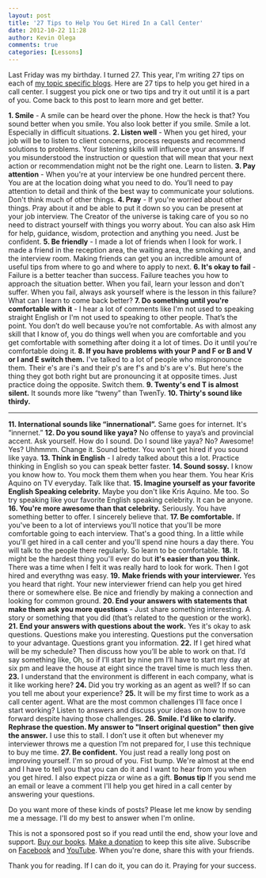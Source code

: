 ```yaml
---
layout: post
title: '27 Tips to Help You Get Hired In a Call Center'
date: 2012-10-22 11:28
author: Kevin Olega
comments: true
categories: [Lessons]
---
```

Last Friday was my birthday. I turned 27. This year, I'm writing 27 tips on each of [my topic specific blogs](”http://kevinolega.com”). Here are 27 tips to help you get hired in a call center. I suggest you pick one or two tips and try it out until it is a part of you. Come back to this post to learn more and get better.

**1. Smile** - A smile can be heard over the phone. How the heck is that? You sound better when you smile. You also look better if you smile. Smile a lot. Especially in difficult situations.
**2. Listen well** - When you get hired, your job will be to listen to client concerns, process requests and recommend solutions to problems. Your listening skills will influence your answers. If you misunderstood the instruction or question that will mean that your next action or recommendation might not be the right one. Learn to listen.
**3. Pay attention** - When you're at your interview be one hundred percent there. You are at the location doing what you need to do. You’ll need to pay attention to detail and think of the best way to communicate your solutions. Don't think much of other things.
**4. Pray** - If you're worried about other things. Pray about it and be able to put it down so you can be present at your job interview. The Creator of the universe is taking care of you so no need to distract yourself with things you worry about. You can also ask Him for help, guidance, wisdom, protection and anything you need. Just be confident.
**5. Be friendly** - I made a lot of friends when I look for work. I made a friend in the reception area, the waiting area, the smoking area, and the interview room. Making friends can get you an incredible amount of useful tips from where to go and where to apply to next.
**6. It's okay to fail** - Failure is a better teacher than success. Failure teaches you how to approach the situation better. When you fail, learn your lesson and don't suffer. When you fail, always ask yourself where is the lesson in this failure? What can I learn to come back better?
**7. Do something until you're comfortable with it** - I hear a lot of comments like I'm not used to speaking straight English or I'm not used to speaking to other people. That’s the point. You don’t do well because you’re not comfortable. As with almost any skill that I know of, you do things well when you are comfortable and you get comfortable with something after doing it a lot of times. Do it until you're comfortable doing it.
**8. If you have problems with your P and F or B and V or I and E switch them.** I've talked to a lot of people who mispronounce them. Their e's are i's and their p's are f's and b's are v's. But here's the thing they got both right but are pronouncing it at opposite times. Just practice doing the opposite. Switch them.
**9. Twenty's end T is almost silent.** It sounds more like “tweny” than TwenTy.
**10. Thirty's sound like thirdy.**

****
**11. International sounds like “innernational”.** Same goes for internet. It's “innernet.”
**12. Do you sound like yaya?** No offense to yaya’s and provincial accent. Ask yourself. How do I sound. Do I sound like yaya? No? Awesome! Yes? Uhhmmm. Change it. Sound better. You won't get hired if you sound like yaya.
**13. Think in English** - I alredy talked about this a lot. Practice thinking in English so you can speak better faster.
**14. Sound sossy.** I know you know how to. You mock them them when you hear them. You hear Kris Aquino on TV everyday. Talk like that.
**15. Imagine yourself as your favorite English Speaking celebrity.** Maybe you don't like Kris Aquino. Me too. So try speaking like your favorite English speaking celebrity. It can be anyone.
**16. You're more awesome than that celebrity.** Seriously. You have something better to offer. I sincerely believe that.
**17. Be comfortable.** If you've been to a lot of interviews you'll notice that you'll be more comfortable going to each interview. That's a good thing. In a little while you'll get hired in a call center and you'll spend nine hours a day there. You will talk to the people there regularly. So learn to be comfortable.
**18.** It might be the hardest thing you'll ever do but **it's easier than you think.** There was a time when I felt it was really hard to look for work. Then I got hired and everythng was easy.
**19.** **Make friends with your interviewer.** Yes you heard that right. Your new interviewer friend can help you get hired there or somewhere else. Be nice and friendly by making a connection and looking for common ground.
**20. End your answers with statements that make them ask you more questions** - Just share something interesting. A story or something that you did (that’s related to the question or the work).
**21. End your answers with questions about the work.**
Yes it's okay to ask questions. Questions make you interesting. Questions put the conversation to your advantage. Questions grant you information.
**22.** If I get hired what will be my schedule? Then discuss how you’ll be able to work on that. I’d say something like, Oh, so if I’ll start by nine pm I’ll have to start my day at six pm and leave the house at eight since the travel time is much less then.
**23.** I understand that the environment is different in each company, what is it like working here?
**24.** Did you try working as an agent as well? If so can you tell me about your experience?
**25.** It will be my first time to work as a call center agent. What are the most common challenges I’ll face once I start working? Listen to answers and discuss your ideas on how to move forward despite having those challenges.
**26.** **Smile. I'd like to clarify. Rephrase the question. My answer to "Insert original question" then give the answer.** I use this to stall. I don’t use it often but whenever my interviewer throws me a question I’m not prepared for, I use this technique to buy me time.
**27. Be confident.** You just read a really long post on improving yourself. I'm so proud of you. Fist bump. We're almost at the end and I have to tell you that you can do it and I want to hear from you when you get hired. I also expect pizza or wine as a gift.
**Bonus tip** If you send me an email or leave a comment I'll help you get hired in a call center by answering your questions.

Do you want more of these kinds of posts? Please let me know by sending me a message. I'll do my best to answer when I'm online.

This is not a sponsored post so if you read until the end, show your love and support. [Buy our books](http://callcentertrainingtips.com/promos/).  [Make a donation](http://callcentertrainingtips.com/support/) to keep this site alive. Subscribe on [Facebook](https://www.facebook.com/callcentertrainingtips/) and [YouTube](https://www.youtube.com/channel/UCSRyiovg_InMdQAe7Fn0LtA). When you're done, share this with your friends. 

Thank you for reading. If I can do it, you can do it. Praying for your success.
